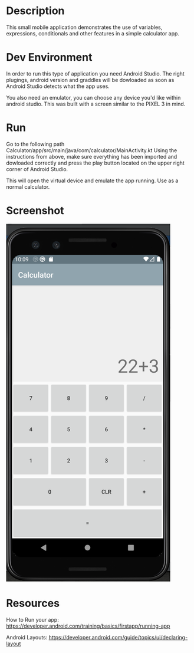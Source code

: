 # Description
This small mobile application demonstrates the use of variables, expressions, conditionals and other features in a simple calculator app.

# Dev Environment
In order to run this type of application you need Android Studio.
The right plugings, android version and graddles will be dowloaded as soon as Android Studio detects what the app uses.

You also need an emulator, you can choose any device you'd like within android studio. This was built with a screen similar to the PIXEL 3 in mind.

# Run
Go to the following path Calculator/app/src/main/java/com/calculator/MainActivity.kt Using the instructions from above, make sure everything has been imported and dowloaded correctly and press the play button located on the upper right corner of Android Studio.

This will open the virtual device and emulate the app running. 
Use as a normal calculator. 

# Screenshot
![screenshot for program](calculator.png)

# Resources
How to Run your app: https://developer.android.com/training/basics/firstapp/running-app

Android Layouts: https://developer.android.com/guide/topics/ui/declaring-layout